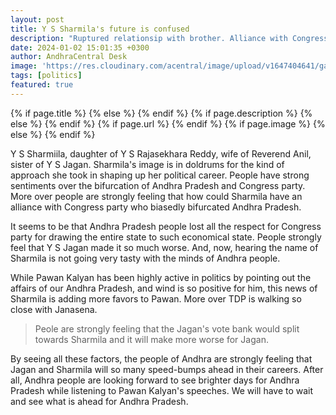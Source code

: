 ```yaml
---
layout: post
title: Y S Sharmila's future is confused
description: "Ruptured relationsip with brother. Alliance with Congress who bifurcated Andhra. Gone-with-the-wind-deposits in Telangana. Future is confused for Sharmila?"
date: 2024-01-02 15:01:35 +0300
author: AndhraCentral Desk
image: 'https://res.cloudinary.com/acentral/image/upload/v1647404641/ganja/jsa_nb6sgd.png'
tags: [politics]
featured: true
---
```


<meta content="{{ site.title }}" property="og:site_name">
{% if page.title %}
  <meta content="{{ page.title }}" property="og:title">
{% else %}
  <meta content="{{ site.title }}" property="og:title">
{% endif %}
{% if page.description %}
  <meta content="{{ page.description }}" property="og:description">
{% else %}
  <meta content="{{ site.description }}" property="og:description">
{% endif %}
{% if page.url %}
  <meta content="{{ site.url }}{{ page.url }}" property="og:url">
{% endif %}
{% if page.image %}
  <meta content="https://res.cloudinary.com/acentral/image/upload/v1647404641/ganja/jsa_nb6sgd.png" property="og:image">
{% else %}
  <meta content="{{ site.url }}/images/og.png" property="og:image">
{% endif %}

Y S Sharmiila, daughter of Y S Rajasekhara Reddy, wife of Reverend Anil, sister of Y S Jagan. Sharmila's image is in doldrums for the kind of approach she took in shaping up her political career. People have strong sentiments over the bifurcation of Andhra Pradesh and Congress party. More over people are strongly feeling that how could Sharmila have an alliance with Congress party who biasedly bifurcated Andhra Pradesh.

It seems to be that Andhra Pradesh people lost all the respect for Congress party for drawing the entire state to such economical state. People strongly feel that Y S Jagan made it so much worse. And, now, hearing the name of Sharmila is not going very tasty with the minds of Andhra people. 

While Pawan Kalyan has been highly active in politics by pointing out the affairs of our Andhra Pradesh, and wind is so positive for him, this news of Sharmila is adding more favors to Pawan. More over TDP is walking so close with Janasena. 

> Peole are strongly feeling that the Jagan's vote bank would split towards Sharmila and it will make more worse for Jagan.

By seeing all these factors, the people of Andhra are strongly feeling that Jagan and Sharmila will so many speed-bumps ahead in their careers. After all, Andhra people are looking forward to see brighter days for Andhra Pradesh while listening to Pawan Kalyan's speeches. We will have to wait and see what is ahead for Andhra Pradesh.